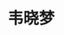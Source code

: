 ---
title: "韦晓梦" # 姓名
position: "博士" # 写硕士或博士
contact: "xiaomengwei2022@163.com" # 邮箱
description: "移动机器人任务分配与控制" # 研究课题
photo: "/url_test/student/weixiaomeng/photo.jpg" # 把wanghai改成自己名字的拼音
item:
  - 山东师范大学硕士 # 改成自己的最高学位
  - 第十二届全国大学生数学竞赛（数学B类）三等奖 # 个人成果奖项奖励，总共不要超过4条，精简写
  - 第十一届TCCT随机系统与控制专题研讨会优秀研究生论文奖
---